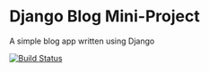 # Django Blog Mini-Project

A simple blog app written using Django

[![Build Status](https://travis-ci.org/TheTraveller95/django-blog.svg?branch=master)](https://travis-ci.org/TheTraveller95/django-blog)